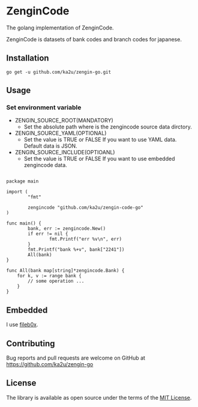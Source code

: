 # ZenginCode

The golang implementation of ZenginCode.

ZenginCode is datasets of bank codes and branch codes for japanese.

## Installation

```golang
go get -u github.com/ka2u/zengin-go.git
```

## Usage

### Set environment variable

- ZENGIN_SOURCE_ROOT(MANDATORY)
    - Set the absolute path where is the zengincode source data dirctory.
- ZENGIN_SOURCE_YAML(OPTIONAL)
    - Set the value is TRUE or FALSE If you want to use YAML data. Default data is JSON.
- ZENGIN_SOURCE_INCLUDE(OPTIOANL)
    - Set the value is TRUE or FALSE If you want to use embedded zengincode data.

```golang

package main

import (
        "fmt"

        zengincode "github.com/ka2u/zengin-code-go"
)

func main() {
        bank, err := zengincode.New()
        if err != nil {
                fmt.Printf("err %v\n", err)
        }
        fmt.Printf("bank %+v", bank["2241"])
        All(bank)
}

func All(bank map[string]*zengincode.Bank) {
    for k, v := range bank {
        // some operation ...
    }
}

```

## Embedded

I use [fileb0x](https://github.com/UnnoTed/fileb0x).

## Contributing

Bug reports and pull requests are welcome on GitHub at https://github.com/ka2u/zengin-go

## License

The library is available as open source under the terms of the [MIT License](http://opensource.org/licenses/MIT).